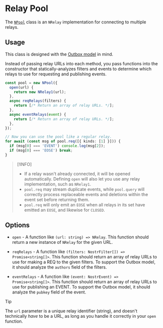 # Relay Pool

The [`NPool`](https://jsr.io/@nostrify/nostrify/doc/~/NPool) class is an `NRelay` implementation for connecting to multiple relays.

## Usage

This class is designed with the [Outbox model](/relay/outbox) in mind.

Instead of passing relay URLs into each method, you pass functions into the constructor that statically-analyzes filters and events to determine which relays to use for requesting and publishing events.

```ts
const pool = new NPool({
  open(url) {
    return new NRelay1(url);
  },
  async reqRelays(filters) {
    return [/* Return an array of relay URLs. */];
  },
  async eventRelays(event) {
    return [/* Return an array of relay URLs. */];
  },
});

// Now you can use the pool like a regular relay.
for await (const msg of pool.req([{ kinds: [1] }])) {
  if (msg[0] === 'EVENT') console.log(msg[2]);
  if (msg[0] === 'EOSE') break;
}
```

> [!INFO]
> - If a relay wasn't already connected, it will be opened automatically. Defining `open` will also let you use any relay implementation, such as `NRelay1`.
> - `pool.req` may stream duplicate events, while `pool.query` will correctly process replaceable events and deletions within the event set before returning them.
> - `pool.req` will only emit an `EOSE` when all relays in its set have emitted an `EOSE`, and likewise for `CLOSED`.

## Options

- `open` - A function like `(url: string) => NRelay`. This function should return a new instance of `NRelay` for the given URL.

- `reqRelays` - A function like `(filters: NostrFilter[]) => Promise<string[]>`. This function should return an array of relay URLs to use for making a REQ to the given filters. To support the Outbox model, it should analyze the `authors` field of the filters.

- `eventRelays` - A function like `(event: NostrEvent) => Promise<string[]>`. This function should return an array of relay URLs to use for publishing an EVENT. To support the Outbox model, it should analyze the `pubkey` field of the event.

> [!TIP]
> The `url` parameter is a unique relay identifier (string), and doesn't technically _have_ to be a URL, as long as you handle it correctly in your `open` function.